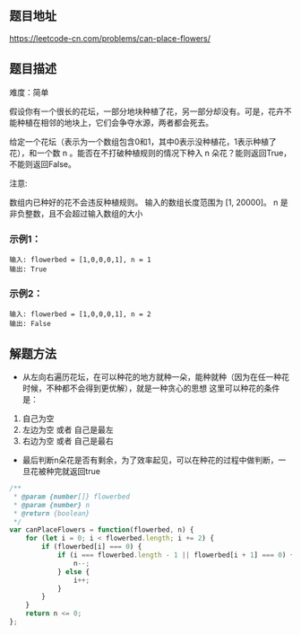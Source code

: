 ## 题目地址

https://leetcode-cn.com/problems/can-place-flowers/

## 题目描述

难度：简单

假设你有一个很长的花坛，一部分地块种植了花，另一部分却没有。可是，花卉不能种植在相邻的地块上，它们会争夺水源，两者都会死去。

给定一个花坛（表示为一个数组包含0和1，其中0表示没种植花，1表示种植了花），和一个数 n 。能否在不打破种植规则的情况下种入 n 朵花？能则返回True，不能则返回False。

注意:

数组内已种好的花不会违反种植规则。
输入的数组长度范围为 [1, 20000]。
n 是非负整数，且不会超过输入数组的大小

### 示例1：

```
输入: flowerbed = [1,0,0,0,1], n = 1
输出: True
```

### 示例2：

```
输入: flowerbed = [1,0,0,0,1], n = 2
输出: False
```

## 解题方法

- 从左向右遍历花坛，在可以种花的地方就种一朵，能种就种（因为在任一种花时候，不种都不会得到更优解），就是一种贪心的思想
这里可以种花的条件是：
1.  自己为空
2. 左边为空 或者 自己是最左
3. 右边为空 或者 自己是最右
- 最后判断n朵花是否有剩余，为了效率起见，可以在种花的过程中做判断，一旦花被种完就返回true

```js
/**
 * @param {number[]} flowerbed
 * @param {number} n
 * @return {boolean}
 */
var canPlaceFlowers = function(flowerbed, n) {
    for (let i = 0; i < flowerbed.length; i += 2) {
        if (flowerbed[i] === 0) {
            if (i === flowerbed.length - 1 || flowerbed[i + 1] === 0) {
                n--;
            } else {
                i++;
            }
        }
    }
    return n <= 0;
};
```